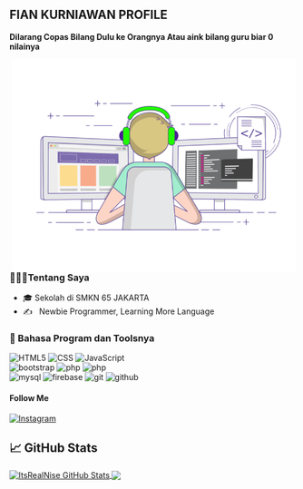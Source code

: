 <h2> FIAN KURNIAWAN PROFILE </h2>
<p><b>Dilarang Copas Bilang Dulu ke Orangnya Atau aink bilang guru biar 0 nilainya</b></p>
<img align="right" alt="GIF" src="https://raw.githubusercontent.com/devSouvik/devSouvik/master/gif3.gif" width="500"/>

<h3> 👨🏻‍💻Tentang Saya </h3>

- 🎓 Sekolah di SMKN 65 JAKARTA
- ✍️ &nbsp; Newbie Programmer, Learning More Language

<h3> 👨 Bahasa Program dan Toolsnya </h3>

![HTML5](https://img.shields.io/badge/html%205-grey?style=for-the-badge&logo=html5&logoColor=white&labelColor=8E2DE2)
![CSS](https://img.shields.io/badge/css%20-grey?style=for-the-badge&logo=css3&logoColor=white&labelColor=8E2DE2)
![JavaScript](https://img.shields.io/badge/-JavaScript-grey?style=for-the-badge&logo=javascript&logoColor=white&labelColor=8E2DE2)
<br>
![bootstrap](https://img.shields.io/badge/-bootstrap-grey?style=for-the-badge&logo=bootstrap&logoColor=white&labelColor=8E2DE2)
![php](https://img.shields.io/badge/-php-grey?style=for-the-badge&logo=php&logoColor=white&labelColor=8E2DE2)
![php](https://img.shields.io/badge/-laravel-grey?style=for-the-badge&logo=laravel&logoColor=white&labelColor=8E2DE2)
<br>
![mysql](https://img.shields.io/badge/-mysql-grey?style=for-the-badge&logo=mysql&logoColor=white&labelColor=8E2DE2)
![firebase](https://img.shields.io/badge/-firebase-grey?style=for-the-badge&logo=firebase&logoColor=white&labelColor=8E2DE2)
![git](https://img.shields.io/badge/-git-grey?style=for-the-badge&logo=git&logoColor=white&labelColor=8E2DE2)
![github](https://img.shields.io/badge/-github-grey?style=for-the-badge&logo=github&logoColor=white&labelColor=8E2DE2)
<br>

<h4>Follow Me</h3>
<a href="https://www.instagram.com/yankurniawan284" target="_blank"><img src="https://img.shields.io/badge/Instagram-%23E4405F.svg?&style=flat-square&logo=instagram&logoColor=white" alt="Instagram"></a>

## &#x1f4c8; GitHub Stats
<a href="https://github.com/ItsRealNise">
  <img align="center" src="https://github-readme-stats.vercel.app/api?username=ItsRealNise&count_private=true&show_icons=true&hide_border=false&custom_title=ItsRealNise%20Github%20Stats&include_all_commits=true&hide=issues&theme=tokyonight" alt="ItsRealNise GitHub Stats" />
</a>
<a href="https://github.com/ItsRealNise">
  <img align="center" src="https://github-readme-stats.vercel.app/api/top-langs/?username=ItsRealNise&layout=compact&hide_border=false&theme=tokyonight" />
</a>
